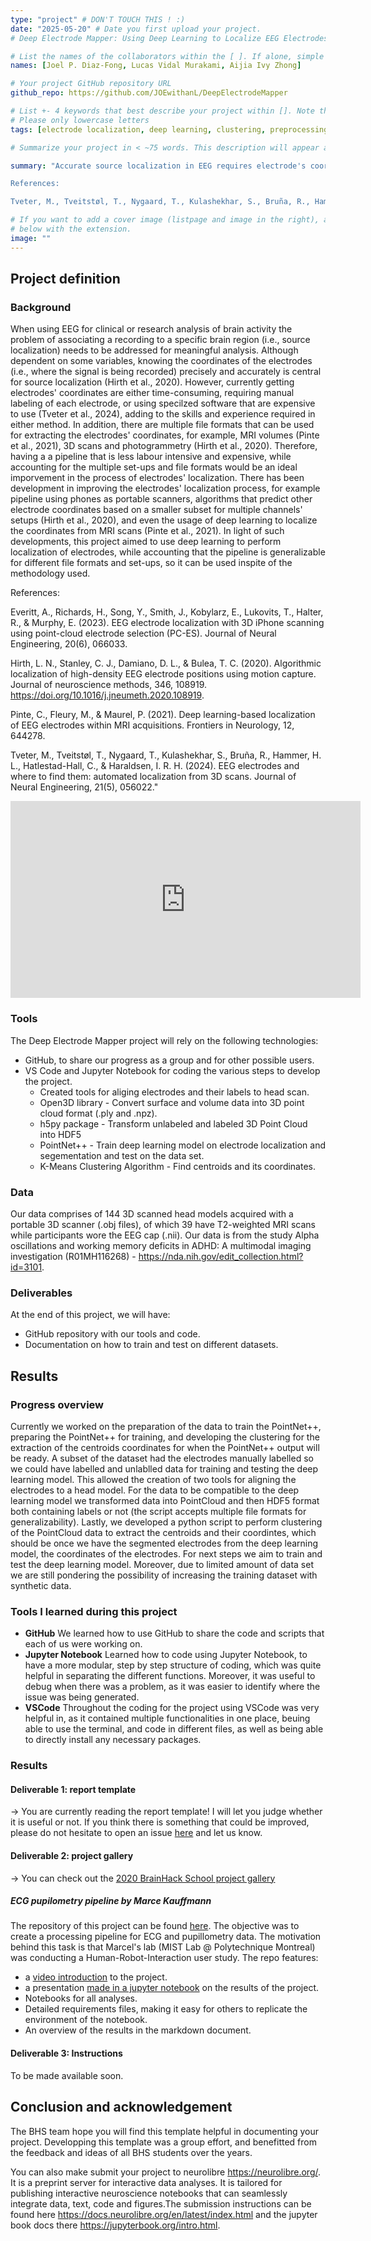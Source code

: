 ```yaml
---
type: "project" # DON'T TOUCH THIS ! :)
date: "2025-05-20" # Date you first upload your project.
# Deep Electrode Mapper: Using Deep Learning to Localize EEG Electrodes' Coordinates

# List the names of the collaborators within the [ ]. If alone, simple put your name within []
names: [Joel P. Diaz-Fong, Lucas Vidal Murakami, Aijia Ivy Zhong]

# Your project GitHub repository URL
github_repo: https://github.com/JOEwithanL/DeepElectrodeMapper

# List +- 4 keywords that best describe your project within []. Note that the project summary also involves a number of key words. Those are listed on top of the [github repository](https://github.com/PSY6983-2021/project_template), click `manage topics`.
# Please only lowercase letters
tags: [electrode localization, deep learning, clustering, preprocessing tools]

# Summarize your project in < ~75 words. This description will appear at the top of your page and on the list page with other projects.

summary: "Accurate source localization in EEG requires electrode's coordinates. However, currently this process requires skill and experience in dealing with different methods and softwares, which can be expensive, laborious and time consuming (Tveter et al., 2024). The Deep Electrode Mapper’s objective is to solve the electrodes’ localization issue by implementing deep learning to segment the electrodes from multiple image formats and find their coordinates via clustering. Currently the project is still in progress, and its development will be share via its repository. 

References:

Tveter, M., Tveitstøl, T., Nygaard, T., Kulashekhar, S., Bruña, R., Hammer, H. L., Hatlestad-Hall, C., & Haraldsen, I. R. H. (2024). EEG electrodes and where to find them: automated localization from 3D scans. Journal of Neural Engineering, 21(5), 056022."

# If you want to add a cover image (listpage and image in the right), add it to your directory and indicate the name
# below with the extension.
image: ""
---
```

<!-- This is an html comment and this won't appear in the rendered page. You are now editing the "content" area, the core of your description. Everything that you can do in markdown is allowed below. We added a couple of comments to guide your through documenting your progress. -->

## Project definition

### Background

When using EEG for clinical or research analysis of brain activity the problem of associating a recording to a specific brain region (i.e., source localization) needs to be addressed for meaningful analysis. Although dependent on some variables, knowing the coordinates of the electrodes (i.e., where the signal is being recorded) precisely and accurately is central for source localization (Hirth et al., 2020). However, currently getting electrodes' coordinates are either time-consuming, requiring manual labeling of each electrode, or using specilzed software that are expensive to use (Tveter et al., 2024), adding to the skills and experience required in either method. In addition, there are multiple file formats that can be used for extracting the electrodes' coordinates, for example, MRI volumes (Pinte et al., 2021), 3D scans and photogrammetry (Hirth et al., 2020). Therefore, having a a pipeline that is less labour intensive and expensive, while accounting for the multiple set-ups and file formats would be an ideal imporvement in the process of electrodes' localization.
There has been development in improving the electrodes' localization process, for example pipeline using phones as portable scanners, algorithms that predict other electrode coordinates based on a smaller subset for multiple channels' setups (Hirth et al., 2020), and even the usage of deep learning to localize the coordinates from MRI scans (Pinte et al., 2021). 
In light of such developments, this project aimed to use deep learning to perform localization of electrodes, while accounting that the pipeline is generalizable for different file formats and set-ups, so it can be used inspite of the methodology used.

References:

Everitt, A., Richards, H., Song, Y., Smith, J., Kobylarz, E., Lukovits, T., Halter, R., & Murphy, E. (2023). EEG electrode localization with 3D iPhone scanning using point-cloud electrode selection (PC-ES). Journal of Neural Engineering, 20(6), 066033.

Hirth, L. N., Stanley, C. J., Damiano, D. L., & Bulea, T. C. (2020). Algorithmic localization of high-density EEG electrode positions using motion capture. Journal of neuroscience methods, 346, 108919. https://doi.org/10.1016/j.jneumeth.2020.108919.

Pinte, C., Fleury, M., & Maurel, P. (2021). Deep learning-based localization of EEG electrodes within MRI acquisitions. Frontiers in Neurology, 12, 644278.

Tveter, M., Tveitstøl, T., Nygaard, T., Kulashekhar, S., Bruña, R., Hammer, H. L., Hatlestad-Hall, C., & Haraldsen, I. R. H. (2024). EEG electrodes and where to find them: automated localization from 3D scans. Journal of Neural Engineering, 21(5), 056022."

<iframe width="560" height="315" src="https://www.youtube.com/embed/PTYs_JFKsHI" frameborder="0" allow="accelerometer; autoplay; encrypted-media; gyroscope; picture-in-picture" allowfullscreen></iframe>

### Tools

The Deep Electrode Mapper project will rely on the following technologies:
 * GitHub, to share our progress as a group and for other possible users.
 * VS Code and Jupyter Notebook for coding the various steps to develop the project.
     * Created tools for aliging electrodes and their labels to head scan.  
     * Open3D library - Convert surface and volume data into 3D point cloud format (.ply and .npz).
     * h5py package - Transform unlabeled and labeled 3D Point Cloud into HDF5
     * PointNet++ - Train deep learning model on electrode localization and segementation and test on the data set.
     * K-Means Clustering Algorithm - Find centroids and its coordinates.

### Data

Our data comprises of 144 3D scanned head models acquired with a portable 3D scanner (.obj files), of which 39 have T2-weighted MRI scans while participants wore the EEG cap (.nii). Our data is from the study Alpha oscillations and working memory deficits in ADHD: A multimodal imaging investigation (R01MH116268) - https://nda.nih.gov/edit_collection.html?id=3101.

### Deliverables

At the end of this project, we will have:
 - GitHub repository with our tools and code.
 - Documentation on how to train and test on different datasets.

## Results

### Progress overview

Currently we worked on the preparation of the data to train the PointNet++, preparing the PointNet++ for training, and developing the clustering for the extraction of the centroids coordinates for when the PointNet++ output will be ready. A subset of the dataset had the electrodes manually labelled so we could have labelled and unlablled data for training and testing the deep learning model. This allowed the creation of two tools for aligning the electrodes to a head model. For the data to be compatible to the deep learning model we transformed data into PointCloud and then HDF5 format both containing labels or not (the script accepts multiple file formats for generalizability). Lastly, we developed a python script to perform clustering of the PointCloud data to extract the centroids and their coordintes, which should be once we have the segmented electrodes from the deep learning model, the coordinates of the electrodes. For next steps we aim to train and test the deep learning model. Moreover, due to limited amount of data set we are still pondering the possibility of increasing the training dataset with synthetic data.

### Tools I learned during this project

* **GitHub** We learned how to use GitHub to share the code and scripts that each of us were working on.
* **Jupyter Notebook** Learned how to code using Jupyter Notebook, to have a more modular, step by step structure of coding, which was quite helpful in separating the different functions. Moreover, it was useful to debug when there was a problem, as it was easier to identify where the issue was being generated.
* **VSCode** Throughout the coding for the project using VSCode was very helpful in, as it contained multiple functionalities in one place, beuing able to use the terminal, and code in different files, as well as being able to directly install any necessary packages.
### Results

#### Deliverable 1: report template

-> You are currently reading the report template! I will let you judge whether it is useful or not. If you think there is something that could be improved, please do not hesitate to open an issue [here](https://github.com/PSY6983-2021/project_template/issues/) and let us know.

#### Deliverable 2: project gallery

-> You can check out the [2020 BrainHack School project gallery](https://psy6983.brainhackmtl.org/project/)

##### ECG pupilometry pipeline by Marce Kauffmann

The repository of this project can be found [here](https://github.com/mtl-brainhack-school-2019/ecg_pupillometry_pipeline_kaufmann). The objective was to create a processing pipeline for ECG and pupillometry data. The motivation behind this task is that Marcel's lab (MIST Lab @ Polytechnique Montreal) was conducting a Human-Robot-Interaction user study. The repo features:
 * a [video introduction](http://www.youtube.com/watch/8ZVCNeX42_A) to the project.
 * a presentation [made in a jupyter notebook](https://github.com/mtl-brainhack-school-2019/ecg_pupillometry_pipeline_kaufmann/blob/master/BrainHackPresentation.ipynb) on the results of the project.
 * Notebooks for all analyses.
 * Detailed requirements files, making it easy for others to replicate the environment of the notebook.
 * An overview of the results in the markdown document.

#### Deliverable 3: Instructions

 To be made available soon.

## Conclusion and acknowledgement

The BHS team hope you will find this template helpful in documenting your project. Developping this template was a group effort, and benefitted from the feedback and ideas of all BHS students over the years.

You can also make submit your project to neurolibre https://neurolibre.org/. It is a preprint server for interactive data analyses. It is tailored for publishing interactive neuroscience notebooks that can seamlessly integrate data, text, code and figures.The submission instructions can be found here https://docs.neurolibre.org/en/latest/index.html and the jupyter book docs there https://jupyterbook.org/intro.html.
